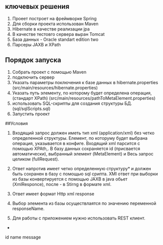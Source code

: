 ﻿## ключевых решения
1. Проеет построет на фреймворке Spring
2. Для сборки проекта использован Maven
3. Hibernate в качестве реализации jpa
4. В качестве тестовго сервера выран Tomcat
5. База данных - Oracle standart edition two
6. Парсеры JAXB и XPath

## Порядок запуска

1. Собрать проект с помощью Maven
2. подключить сервер
3. Указать параметры поключения к базе данных в hibernate.properties (src/main/resources/hibernate.properties)
4. Указать путь элементу, по которому будет определена операция, (стандарт XPath) (src/main/resources/pathToMetaElement.properties) 
5. использовать SQL-скрипты для создания структуры БД. (sql/sqlScripts.sql)
6. Запустить проект

##Условия
1. Входящий запрос должен иметь тип xml (application/xml) без четко определенной
структуры. Елемент, по которуму будет выбрана операция, указывается в конфиге.
Входящий xml парсится с помощью XPAth,. В базу данных сохраняется id (присвается автоматически),
выбранный элемент (MetaElement) и Весь запрос целиком (fullRequest).

2. Ответ напротив имеет четко определенную структуру* и должен быть сохранен в базу 
с помощью sql срипта. XMl ответ при выборки из базы конвертируется с помощью JAXB в java обьет (XmlResponce),
после - в Stirng в формате xml.

4. Ответ имеет формат Http xml response

5. Выбор элемента из базы осуществлаятся по значению переменной responseName.

6. Для работы с приложением нужно использовать REST клиент.

*
<response>
    <id>id</id>
    <name>name</name>
    <message>message</message>
<response>	

